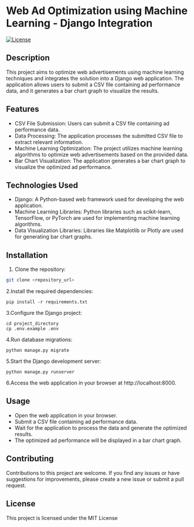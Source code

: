 # Web Ad Optimization using Machine Learning - Django Integration

[![License](https://img.shields.io/badge/license-MIT-blue.svg)](LICENSE)

## Description

This project aims to optimize web advertisements using machine learning techniques and integrates the solution into a Django web application. The application allows users to submit a CSV file containing ad performance data, and it generates a bar chart graph to visualize the results.

## Features

- CSV File Submission: Users can submit a CSV file containing ad performance data.
- Data Processing: The application processes the submitted CSV file to extract relevant information.
- Machine Learning Optimization: The project utilizes machine learning algorithms to optimize web advertisements based on the provided data.
- Bar Chart Visualization: The application generates a bar chart graph to visualize the optimized ad performance.

## Technologies Used

- Django: A Python-based web framework used for developing the web application.
- Machine Learning Libraries: Python libraries such as scikit-learn, TensorFlow, or PyTorch are used for implementing machine learning algorithms.
- Data Visualization Libraries: Libraries like Matplotlib or Plotly are used for generating bar chart graphs.

## Installation

1. Clone the repository:

```bash
git clone <repository_url>
```

2.Install the required dependencies:

```
pip install -r requirements.txt
```

3.Configure the Django project:
```
cd project_directory
cp .env.example .env
```

4.Run database migrations:
```
python manage.py migrate
```

5.Start the Django development server:
```
python manage.py runserver
```

6.Access the web application in your browser at http://localhost:8000.

## Usage
- Open the web application in your browser.
- Submit a CSV file containing ad performance data.
- Wait for the application to process the data and generate the optimized results.
- The optimized ad performance will be displayed in a bar chart graph.

## Contributing
Contributions to this project are welcome. If you find any issues or have suggestions for improvements, please create a new issue or submit a pull request.

## License
This project is licensed under the MIT License
